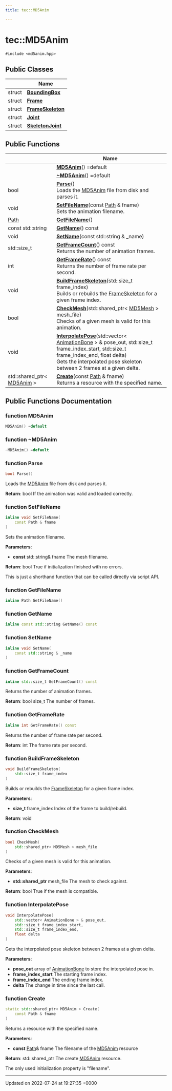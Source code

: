 ```yaml
---
title: tec::MD5Anim

---
```


# tec::MD5Anim






`#include <md5anim.hpp>`

## Public Classes

|                | Name           |
| -------------- | -------------- |
| struct | **[BoundingBox](/engine/Classes/structtec_1_1_m_d5_anim_1_1_bounding_box/)**  |
| struct | **[Frame](/engine/Classes/structtec_1_1_m_d5_anim_1_1_frame/)**  |
| struct | **[FrameSkeleton](/engine/Classes/structtec_1_1_m_d5_anim_1_1_frame_skeleton/)**  |
| struct | **[Joint](/engine/Classes/structtec_1_1_m_d5_anim_1_1_joint/)**  |
| struct | **[SkeletonJoint](/engine/Classes/structtec_1_1_m_d5_anim_1_1_skeleton_joint/)**  |

## Public Functions

|                | Name           |
| -------------- | -------------- |
| | **[MD5Anim](/engine/Classes/classtec_1_1_m_d5_anim/#function-md5anim)**() =default |
| | **[~MD5Anim](/engine/Classes/classtec_1_1_m_d5_anim/#function-~md5anim)**() =default |
| bool | **[Parse](/engine/Classes/classtec_1_1_m_d5_anim/#function-parse)**()<br>Loads the [MD5Anim](/engine/Classes/classtec_1_1_m_d5_anim/) file from disk and parses it.  |
| void | **[SetFileName](/engine/Classes/classtec_1_1_m_d5_anim/#function-setfilename)**(const [Path](/engine/Classes/classtec_1_1_path/) & fname)<br>Sets the animation filename.  |
| [Path](/engine/Classes/classtec_1_1_path/) | **[GetFileName](/engine/Classes/classtec_1_1_m_d5_anim/#function-getfilename)**() |
| const std::string | **[GetName](/engine/Classes/classtec_1_1_m_d5_anim/#function-getname)**() const |
| void | **[SetName](/engine/Classes/classtec_1_1_m_d5_anim/#function-setname)**(const std::string & _name) |
| std::size_t | **[GetFrameCount](/engine/Classes/classtec_1_1_m_d5_anim/#function-getframecount)**() const<br>Returns the number of animation frames.  |
| int | **[GetFrameRate](/engine/Classes/classtec_1_1_m_d5_anim/#function-getframerate)**() const<br>Returns the number of frame rate per second.  |
| void | **[BuildFrameSkeleton](/engine/Classes/classtec_1_1_m_d5_anim/#function-buildframeskeleton)**(std::size_t frame_index)<br>Builds or rebuilds the [FrameSkeleton]() for a given frame index.  |
| bool | **[CheckMesh](/engine/Classes/classtec_1_1_m_d5_anim/#function-checkmesh)**(std::shared_ptr< [MD5Mesh](/engine/Classes/classtec_1_1_m_d5_mesh/) > mesh_file)<br>Checks of a given mesh is valid for this animation.  |
| void | **[InterpolatePose](/engine/Classes/classtec_1_1_m_d5_anim/#function-interpolatepose)**(std::vector< [AnimationBone](/engine/Classes/structtec_1_1_animation_bone/) > & pose_out, std::size_t frame_index_start, std::size_t frame_index_end, float delta)<br>Gets the interpolated pose skeleton between 2 frames at a given delta.  |
| std::shared_ptr< [MD5Anim](/engine/Classes/classtec_1_1_m_d5_anim/) > | **[Create](/engine/Classes/classtec_1_1_m_d5_anim/#function-create)**(const [Path](/engine/Classes/classtec_1_1_path/) & fname)<br>Returns a resource with the specified name.  |

## Public Functions Documentation

### function MD5Anim

```cpp
MD5Anim() =default
```


### function ~MD5Anim

```cpp
~MD5Anim() =default
```


### function Parse

```cpp
bool Parse()
```

Loads the [MD5Anim](/engine/Classes/classtec_1_1_m_d5_anim/) file from disk and parses it. 

**Return**: bool If the animation was valid and loaded correctly. 

### function SetFileName

```cpp
inline void SetFileName(
    const Path & fname
)
```

Sets the animation filename. 

**Parameters**: 

  * **const** std::string& fname The mesh filename. 


**Return**: bool True if initialization finished with no errors. 

This is just a shorthand function that can be called directly via script API. 


### function GetFileName

```cpp
inline Path GetFileName()
```


### function GetName

```cpp
inline const std::string GetName() const
```


### function SetName

```cpp
inline void SetName(
    const std::string & _name
)
```


### function GetFrameCount

```cpp
inline std::size_t GetFrameCount() const
```

Returns the number of animation frames. 

**Return**: bool size_t The number of frames. 

### function GetFrameRate

```cpp
inline int GetFrameRate() const
```

Returns the number of frame rate per second. 

**Return**: int The frame rate per second. 

### function BuildFrameSkeleton

```cpp
void BuildFrameSkeleton(
    std::size_t frame_index
)
```

Builds or rebuilds the [FrameSkeleton]() for a given frame index. 

**Parameters**: 

  * **size_t** frame_index Index of the frame to build/rebuild. 


**Return**: void 

### function CheckMesh

```cpp
bool CheckMesh(
    std::shared_ptr< MD5Mesh > mesh_file
)
```

Checks of a given mesh is valid for this animation. 

**Parameters**: 

  * **std::shared_ptr<Mesh>** mesh_file The mesh to check against. 


**Return**: bool True if the mesh is compatible. 

### function InterpolatePose

```cpp
void InterpolatePose(
    std::vector< AnimationBone > & pose_out,
    std::size_t frame_index_start,
    std::size_t frame_index_end,
    float delta
)
```

Gets the interpolated pose skeleton between 2 frames at a given delta. 

**Parameters**: 

  * **pose_out** array of [AnimationBone](/engine/Classes/structtec_1_1_animation_bone/) to store the interpolated pose in. 
  * **frame_index_start** The starting frame index. 
  * **frame_index_end** The ending frame index. 
  * **delta** The change in time since the last call. 


### function Create

```cpp
static std::shared_ptr< MD5Anim > Create(
    const Path & fname
)
```

Returns a resource with the specified name. 

**Parameters**: 

  * **const** [Path](/engine/Classes/classtec_1_1_path/)& fname The filename of the [MD5Anim](/engine/Classes/classtec_1_1_m_d5_anim/) resource 


**Return**: std::shared_ptr<MD5Anim> The create [MD5Anim](/engine/Classes/classtec_1_1_m_d5_anim/) resource. 

The only used initialization property is "filename". 


-------------------------------

Updated on 2022-07-24 at 19:27:35 +0000
